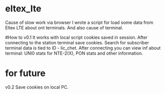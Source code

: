 # eltex_lte
Cause of slow work via browser I wrote a script for load some data from Eltex LTE about ont terminals. And also cause of terminal.

#How to
v0.1
It works with local script cookies saved in session. After connecting to the station terminal save cookies. 
Search for subscriber terminal data is tied to ID - lic_chet.
After connecting you can view inf about terminal: UNI0 stats for NTE-2(X), PON stats and other information.

# for future
v0.2 
Save cookies on local PC.
